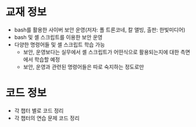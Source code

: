 # 교재 정보
- bash를 활용한 사이버 보안 운영(저자: 폴 트론코네, 칼 앨빙, 출판: 한빛미디어)
- bash 및 셸 스크립트를 이용한 보안 운영 
- 다양한 명령어들 및 셸 스크립트 학습 가능
  - 보안, 운영보다는 실무에서 셸 스크립트가 어떤식으로 활용되는지에 대한 측면에서 학습할 예정
  - 보안, 운영과 관련된 명령어들은 따로 숙지하는 정도로만

# 코드 정보
- 각 챕터 별로 코드 정리
- 각 챕터의 연습 문제 코드 정리
